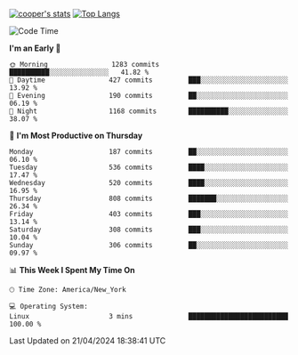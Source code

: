 [![cooper's stats](https://github-readme-stats-l2ak-km2n59e3j-coopjzs-projects.vercel.app/api?username=coopjz&count_private=true)](https://github.com/coopjz/github-readme-stats)
[![Top Langs](https://github-readme-stats-l2ak-km2n59e3j-coopjzs-projects.vercel.app/api/top-langs/?username=coopjz&count_private=true&langs_count=8&layout=compact&&hide=C)](https://github.com/coopjz/github-readme-stats)
<!--START_SECTION:waka-->
![Code Time](http://img.shields.io/badge/Code%20Time-27%20hrs%201%20min-blue)

**I'm an Early 🐤** 

```text
🌞 Morning                1283 commits        ██████████░░░░░░░░░░░░░░░   41.82 % 
🌆 Daytime                427 commits         ███░░░░░░░░░░░░░░░░░░░░░░   13.92 % 
🌃 Evening                190 commits         ██░░░░░░░░░░░░░░░░░░░░░░░   06.19 % 
🌙 Night                  1168 commits        ██████████░░░░░░░░░░░░░░░   38.07 % 
```
📅 **I'm Most Productive on Thursday** 

```text
Monday                   187 commits         ██░░░░░░░░░░░░░░░░░░░░░░░   06.10 % 
Tuesday                  536 commits         ████░░░░░░░░░░░░░░░░░░░░░   17.47 % 
Wednesday                520 commits         ████░░░░░░░░░░░░░░░░░░░░░   16.95 % 
Thursday                 808 commits         ███████░░░░░░░░░░░░░░░░░░   26.34 % 
Friday                   403 commits         ███░░░░░░░░░░░░░░░░░░░░░░   13.14 % 
Saturday                 308 commits         ███░░░░░░░░░░░░░░░░░░░░░░   10.04 % 
Sunday                   306 commits         ██░░░░░░░░░░░░░░░░░░░░░░░   09.97 % 
```


📊 **This Week I Spent My Time On** 

```text
🕑︎ Time Zone: America/New_York

💻 Operating System: 
Linux                    3 mins              █████████████████████████   100.00 % 
```


 Last Updated on 21/04/2024 18:38:41 UTC
<!--END_SECTION:waka-->
